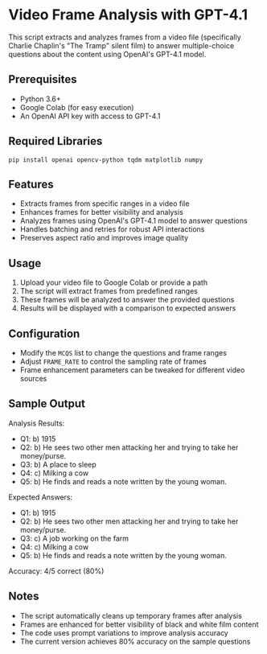 # Video Frame Analysis with GPT-4.1

This script extracts and analyzes frames from a video file (specifically Charlie Chaplin's "The Tramp" silent film) to answer multiple-choice questions about the content using OpenAI's GPT-4.1 model.

## Prerequisites

- Python 3.6+
- Google Colab (for easy execution)
- An OpenAI API key with access to GPT-4.1

## Required Libraries

```
pip install openai opencv-python tqdm matplotlib numpy
```

## Features

- Extracts frames from specific ranges in a video file
- Enhances frames for better visibility and analysis
- Analyzes frames using OpenAI's GPT-4.1 model to answer questions
- Handles batching and retries for robust API interactions
- Preserves aspect ratio and improves image quality

## Usage

1. Upload your video file to Google Colab or provide a path
2. The script will extract frames from predefined ranges
3. These frames will be analyzed to answer the provided questions
4. Results will be displayed with a comparison to expected answers

## Configuration

- Modify the `MCQS` list to change the questions and frame ranges
- Adjust `FRAME_RATE` to control the sampling rate of frames
- Frame enhancement parameters can be tweaked for different video sources

## Sample Output

Analysis Results:
- Q1: b) 1915
- Q2: b) He sees two other men attacking her and trying to take her money/purse.
- Q3: b) A place to sleep
- Q4: c) Milking a cow
- Q5: b) He finds and reads a note written by the young woman.

Expected Answers:
- Q1: b) 1915
- Q2: b) He sees two other men attacking her and trying to take her money/purse.
- Q3: c) A job working on the farm
- Q4: c) Milking a cow
- Q5: b) He finds and reads a note written by the young woman.

Accuracy: 4/5 correct (80%)

## Notes

- The script automatically cleans up temporary frames after analysis
- Frames are enhanced for better visibility of black and white film content
- The code uses prompt variations to improve analysis accuracy
- The current version achieves 80% accuracy on the sample questions
